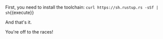 First, you need to install the toolchain: `curl https://sh.rustup.rs -sSf | sh`{{execute}}

And that's it.

You're off to the races!
